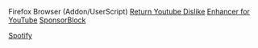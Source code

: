 Firefox Browser (Addon/UserScript)
[Return Youtube Dislike](https://addons.mozilla.org/en-US/firefox/addon/return-youtube-dislikes/)
[Enhancer for YouTube](https://addons.mozilla.org/en-US/firefox/addon/enhancer-for-youtube/?utm_source=addons.mozilla.org&utm_medium=referral&utm_content=recommended_fallback)
[SponsorBlock](https://addons.mozilla.org/en-US/firefox/addon/sponsorblock/)



[Spotify](https://github.com/amd64fox/SpotX)
